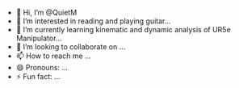 - 👋 Hi, I’m @QuietM
- 👀 I’m interested in reading and playing guitar...
- 🌱 I’m currently learning kinematic and dynamic analysis of UR5e Manipulator...
- 💞️ I’m looking to collaborate on ...
- 📫 How to reach me ...
- 😄 Pronouns: ...
- ⚡ Fun fact: ...

<!---
QuietM/QuietM is a ✨ special ✨ repository because its `README.md` (this file) appears on your GitHub profile.
You can click the Preview link to take a look at your changes.
--->
